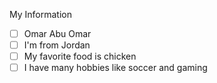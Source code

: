  My Information
 - [ ] Omar Abu Omar
 - [ ] I'm from Jordan
 - [ ] My favorite food is chicken
 - [ ] I have many hobbies like soccer and gaming 
